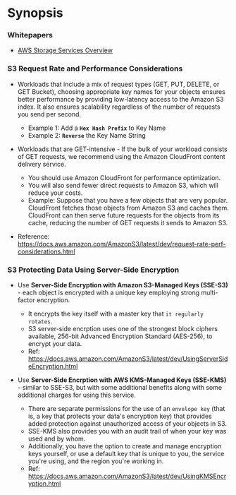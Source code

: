 # Synopsis

### Whitepapers

- [AWS Storage Services Overview](https://d0.awsstatic.com/whitepapers/Storage/AWS%20Storage%20Services%20Whitepaper-v9.pdf)

### S3 Request Rate and Performance Considerations

- Workloads that include a mix of request types (GET, PUT, DELETE, or GET
  Bucket), choosing appropriate key names for your objects ensures better
  performance by providing low-latency access to the Amazon S3 index. It also
  ensures scalability regardless of the number of requests you send per second.
  - Example 1: Add a **`Hex Hash Prefix`** to Key Name
  - Example 2: **`Reverse`** the Key Name String

- Workloads that are GET-intensive - If the bulk of your workload consists of
  GET requests, we recommend using the Amazon CloudFront content delivery
  service.
  - You should use Amazon CloudFront for performance optimization.
  - You will also send fewer direct requests to Amazon S3, which will reduce
    your costs.
  - Example: Suppose that you have a few objects that are very popular.
    CloudFront fetches those objects from Amazon S3 and caches them. CloudFront
    can then serve future requests for the objects from its cache, reducing the
    number of GET requests it sends to Amazon S3.

- Reference: https://docs.aws.amazon.com/AmazonS3/latest/dev/request-rate-perf-considerations.html

### S3 Protecting Data Using Server-Side Encryption

- Use **Server-Side Encryption with Amazon S3-Managed Keys (SSE-S3)** - each
  object is encrypted with a unique key employing strong multi-factor
  encryption.
  - It encrypts the key itself with a master key that `it regularly rotates`.
  - S3 server-side encrption uses one of the strongest block ciphers available,
    256-bit Advanced Encryption Standard (AES-256), to encrypt your data.
  - Ref: https://docs.aws.amazon.com/AmazonS3/latest/dev/UsingServerSideEncryption.html

- Use **Server-Side Encrption with AWS KMS-Managed Keys (SSE-KMS)** - similar to
  SSE-S3, but with some additional benefits along with some additional charges
  for using this service.
  - There are separate permissions for the use of an `envelope key` (that is,
    a key that protects your data's encryption key) that provides added
    protection against unauthorized access of your objects in S3.
  - SSE-KMS also provides you with an audit trail of when your key was used and
    by whom.
  - Additionally, you have the option to create and manage encryption keys
    yourself, or use a default key that is unique to you, the service you're
    using, and the region you're working in.
  - Ref: https://docs.aws.amazon.com/AmazonS3/latest/dev/UsingKMSEncryption.html


